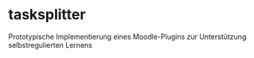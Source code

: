 # tasksplitter
Prototypische Implementierung eines Moodle-Plugins zur Unterstützung selbstregulierten Lernens
